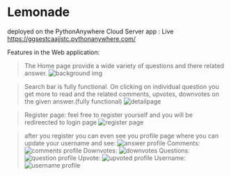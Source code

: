 # Lemonade


deployed on the PythonAnywhere Cloud Server app : Live
https://ggsestcaajjstc.pythonanywhere.com/




Features in the Web application:

> The Home page provide a wide variety of questions and there related answer.
> ![background img](https://user-images.githubusercontent.com/62498648/138255080-bd15de83-0b2c-4e15-b236-f2932bd6bd55.PNG)

> Search bar is fully functional.
> On clicking on individual question you get more to read and the related comments, upvotes, downvotes on the given answer.(fully functional)
> ![detailpage](https://user-images.githubusercontent.com/62498648/138255569-8c0f3e86-509e-4204-bb42-e50c22374cc1.PNG)

> Register page: feel free to register yourself and you will be redireected to login page
> ![register page](https://user-images.githubusercontent.com/62498648/138255641-1eb12be9-d83b-4935-bdc3-56e59e0ad32d.PNG)

> after you register you can even see you profile page where you can update your username and see: 
> ![answer profile](https://user-images.githubusercontent.com/62498648/138255724-59a40082-23c4-4036-b1d7-18665f77aa58.PNG)
>Comments:
>![comments profile](https://user-images.githubusercontent.com/62498648/138255798-28529d80-7119-4ed6-89d3-a44432186a0e.PNG)
>Downvotes:
>![downvotes](https://user-images.githubusercontent.com/62498648/138255906-bf95b3dd-75b2-4afa-a827-a22fabf5669c.PNG)
>Questions:
>![question profile](https://user-images.githubusercontent.com/62498648/138256101-f8aab699-aeae-4b91-a26f-d801fc90dcc0.PNG)
>Upvote:
>![upvoted profile](https://user-images.githubusercontent.com/62498648/138256172-14e27d3b-4f2b-48ec-a05b-9f6034b990cd.PNG)
>Username:
>![username profile](https://user-images.githubusercontent.com/62498648/138256250-300b4d06-ab71-4a25-a9fd-fbc8c21664d7.PNG)
